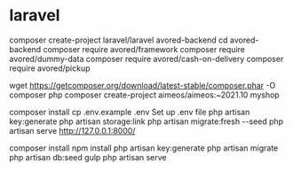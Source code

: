# laravel











composer create-project laravel/laravel avored-backend
cd avored-backend
composer require avored/framework
composer require avored/dummy-data
composer require avored/cash-on-delivery
composer require avored/pickup



wget https://getcomposer.org/download/latest-stable/composer.phar -O composer
php composer create-project aimeos/aimeos:~2021.10 myshop

 composer install
cp .env.example .env
Set up .env file
 php artisan key:generate
 php artisan storage:link
 php artisan migrate:fresh --seed
 php artisan serve
http://127.0.0.1:8000/


composer install
npm install
php artisan key:generate
php artisan migrate
php artisan db:seed
gulp
php artisan serve
